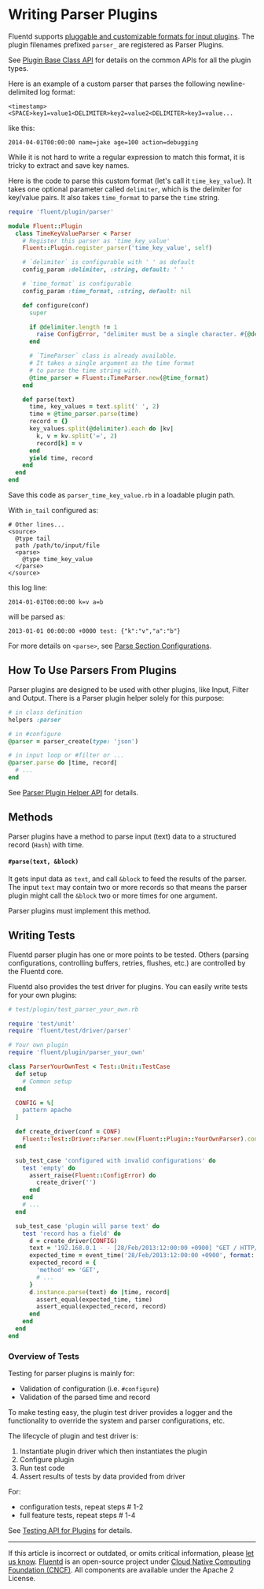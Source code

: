 # Writing Parser Plugins

Fluentd supports [pluggable and customizable formats for input plugins](parser-plugin-overview). The plugin filenames prefixed `parser_` are
registered as Parser Plugins.

See [Plugin Base Class API](/developer/api-plugin-base.md) for details on the
common APIs for all the plugin types.

Here is an example of a custom parser that parses the following
newline-delimited log format:

```text
<timestamp><SPACE>key1=value1<DELIMITER>key2=value2<DELIMITER>key3=value...
```

like this:

```text
2014-04-01T00:00:00 name=jake age=100 action=debugging
```

While it is not hard to write a regular expression to match this format, it is
tricky to extract and save key names.

Here is the code to parse this custom format (let's call it `time_key_value`).
It takes one optional parameter called `delimiter`, which is the delimiter for
key/value pairs. It also takes `time_format` to parse the `time` string.

```rb
require 'fluent/plugin/parser'

module Fluent::Plugin
  class TimeKeyValueParser < Parser
    # Register this parser as 'time_key_value'
    Fluent::Plugin.register_parser('time_key_value', self)

    # `delimiter` is configurable with ' ' as default
    config_param :delimiter, :string, default: ' '

    # `time_format` is configurable
    config_param :time_format, :string, default: nil

    def configure(conf)
      super

      if @delimiter.length != 1
        raise ConfigError, "delimiter must be a single character. #{@delimiter} is not."
      end

      # `TimeParser` class is already available.
      # It takes a single argument as the time format
      # to parse the time string with.
      @time_parser = Fluent::TimeParser.new(@time_format)
    end

    def parse(text)
      time, key_values = text.split(' ', 2)
      time = @time_parser.parse(time)
      record = {}
      key_values.split(@delimiter).each do |kv|
        k, v = kv.split('=', 2)
        record[k] = v
      end
      yield time, record
    end
  end
end
```

Save this code as `parser_time_key_value.rb` in a loadable plugin path.

With `in_tail` configured as:

```text
# Other lines...
<source>
  @type tail
  path /path/to/input/file
  <parse>
    @type time_key_value
  </parse>
</source>
```

this log line:

```text
2014-01-01T00:00:00 k=v a=b
```

will be parsed as:

```text
2013-01-01 00:00:00 +0000 test: {"k":"v","a":"b"}
```

For more details on `<parse>`, see [Parse Section Configurations](/configuration/parse-section.md).


## How To Use Parsers From Plugins

Parser plugins are designed to be used with other plugins, like Input, Filter
and Output. There is a Parser plugin helper solely for this purpose:

```rb
# in class definition
helpers :parser

# in #configure
@parser = parser_create(type: 'json')

# in input loop or #filter or ...
@parser.parse do |time, record|
  # ...
end
```

See [Parser Plugin Helper API](/developer/api-plugin-helper-parser.md) for
details.


## Methods

Parser plugins have a method to parse input (text) data to a structured record
(`Hash`) with time.


#### `#parse(text, &block)`

It gets input data as `text`, and call `&block` to feed the results of the
parser. The input `text` may contain two or more records so that means the
parser plugin might call the `&block` two or more times for one argument.

Parser plugins must implement this method.


## Writing Tests

Fluentd parser plugin has one or more points to be tested. Others (parsing
configurations, controlling buffers, retries, flushes, etc.) are controlled by
the Fluentd core.

Fluentd also provides the test driver for plugins. You can easily write tests
for your own plugins:

```rb
# test/plugin/test_parser_your_own.rb

require 'test/unit'
require 'fluent/test/driver/parser'

# Your own plugin
require 'fluent/plugin/parser_your_own'

class ParserYourOwnTest < Test::Unit::TestCase
  def setup
    # Common setup
  end

  CONFIG = %[
    pattern apache
  ]

  def create_driver(conf = CONF)
    Fluent::Test::Driver::Parser.new(Fluent::Plugin::YourOwnParser).configure(conf)
  end

  sub_test_case 'configured with invalid configurations' do
    test 'empty' do
      assert_raise(Fluent::ConfigError) do
        create_driver('')
      end
    end
    # ...
  end

  sub_test_case 'plugin will parse text' do
    test 'record has a field' do
      d = create_driver(CONFIG)
      text = '192.168.0.1 - - [28/Feb/2013:12:00:00 +0900] "GET / HTTP/1.1" 200 777'
      expected_time = event_time('28/Feb/2013:12:00:00 +0900', format: '%d/%b/%Y:%H:%M:%S %z')
      expected_record = {
        'method' => 'GET',
        # ...
      }
      d.instance.parse(text) do |time, record|
        assert_equal(expected_time, time)
        assert_equal(expected_record, record)
      end
    end
  end
end
```


### Overview of Tests

Testing for parser plugins is mainly for:

-   Validation of configuration (i.e. `#configure`)
-   Validation of the parsed time and record

To make testing easy, the plugin test driver provides a logger and the
functionality to override the system and parser configurations, etc.

The lifecycle of plugin and test driver is:

1.  Instantiate plugin driver which then instantiates the plugin
2.  Configure plugin
3.  Run test code
4.  Assert results of tests by data provided from driver

For: 

- configuration tests, repeat steps # 1-2
- full feature tests, repeat steps # 1-4

See [Testing API for Plugins](/developer/plugin-test-code.md) for details.


------------------------------------------------------------------------

If this article is incorrect or outdated, or omits critical information, please
[let us know](https://github.com/fluent/fluentd-docs-gitbook/issues?state=open).
[Fluentd](http://www.fluentd.org/) is an open-source project under
[Cloud Native Computing Foundation (CNCF)](https://cncf.io/). All components are
available under the Apache 2 License.